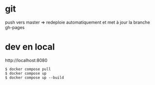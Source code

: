 git
===
push vers master => redeploie automatiquement et met à jour la branche gh-pages

dev en local
============
http://localhost:8080
```
$ docker compose pull
$ docker compose up
$ docker compose up --build
```



